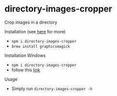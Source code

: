 # directory-images-cropper
Crop images in a directory



Installation (see [here](https://github.com/aheckmann/gm) for more)
* `npm i directory-images-cropper`
* `brew install graphicsmagick`

Installation Windows
 * `npm i directory-images-cropper`
 * follow this [link](http://www.graphicsmagick.org/INSTALL-windows.html)
 
Usage
 * Simply run `directory-images-cropper -h`
 
 
